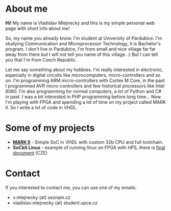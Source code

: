 # About me
**Hi!** My name is Vladislav Mlejnecký and this is my simple personal web page with short info about me! 

So, my name you already know. I'm student at University of Pardubice. I'm studying Communication and Microprocessor Technology, it is Bachelor's program. I don't live in Pardubice, I'm from small and nice village far far away from there but I will not tell you name of this village. :) But I can tell you that I'm from Czech Republic. 

Let me say something about my hobbies. I'm really interested in electronic, especially in digital circuits like microcomputers, micro-controllers and so on. I'm programming ARM micro-controllers with Cortex M Core, in the past I programmed AVR micro-controllers and few historical processors like Intel 8080. I'm also programming for normal computers, a lot of Python and C# in past. I was a bit interested in PHP programming before long time... Now I'm playing with FPGA and spending a lot of time on my project called MARK II. So I write a lot of code in VHDL. 

# Some of my projects
* **[MARK II](https://hackaday.io/project/25696-mark-ii)** - Simple SoC in VHDL with custom 32b CPU and full toolchain.
* **SoCkit Linux** - example of running linux on FPGA with HPS, there is [final document](https://github.com/VladisM/sockit_linux/raw/manual/sockit_manual.pdf) (CZE)

# Contact
If you interested to contact me, you can use one of my emails:
* v.mlejnecky (at) seznam.cz
* vladislav.mlejnecky (at) student.upce.cz
